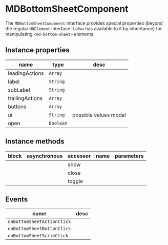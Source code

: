 # MDBottomSheetComponent
The `MDBottomSheetComponent` interface provides special properties (beyond the regular `MDElement` interface it also has available to it by inheritance) for manipulating `<md-bottom-sheet>` elements.

## Instance properties

name|type|desc
---|---|---
leadingActions|`Array`|
label|`String`|
subLabel|`String`|
trailingActions|`Array`|
buttons|`Array`|
ui|`String`|possible values modal
open|`Boolean`|

## Instance methods

block| asynchronous | accessor| name| parameters
---| --- | ---| ---| ---
|  | | show| 
|  | | close| 
|  | | toggle| 

## Events

name|desc
---|---
`onBottomSheetActionClick`|
`onBottomSheetButtonClick`|
`onBottomSheetScrimClick`|

